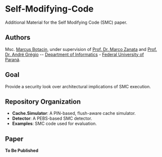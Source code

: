 # Self-Modifying-Code

Additional Material for the Self Modifying Code (SMC) paper.

## Authors

Msc. [Marcus Botacin](www.inf.ufpr.br/mfbotacin), under supervision of [Prof. Dr. Marco Zanata](http://web.inf.ufpr.br/mazalves/) and [Prof. Dr. André Grégio](https://sites.google.com/site/argregio/) -- [Department of Informatics](http://web.inf.ufpr.br/dinf/) - [Federal University of Paraná](http://www.ufpr.br/portalufpr/).

## Goal

Provide a security look over architectural implications of SMC execution.

## Repository Organization

* **Cache.Simulator**: A PIN-based, flush-aware cache simulator.
* **Detector**: A PEBS-based SMC detector.
* **Examples**: SMC code used for evaluation.

## Paper

**To Be Published**
